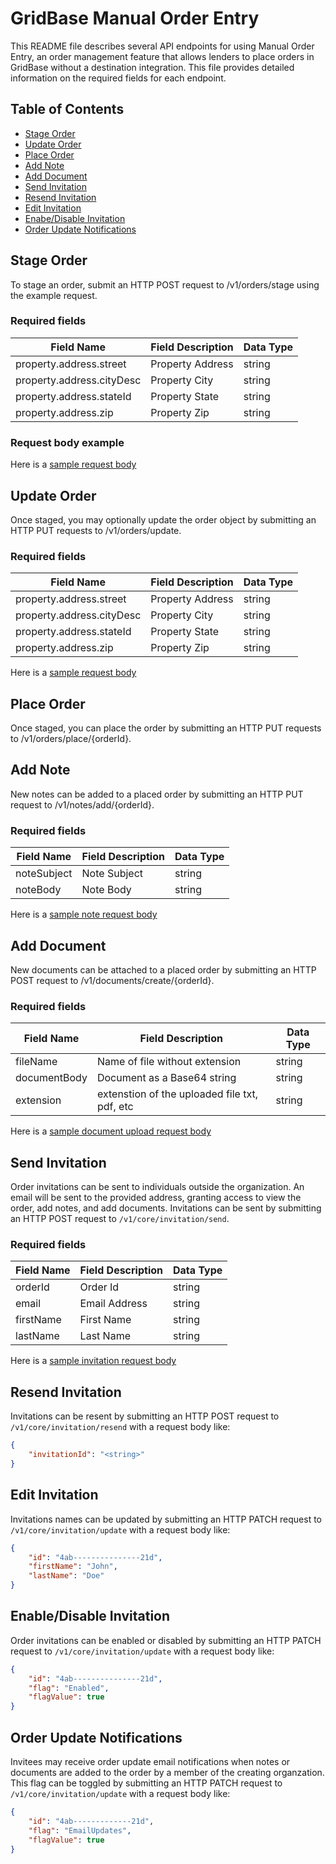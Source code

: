 # GridBase Manual Order Entry

This README file describes several API endpoints for using Manual Order Entry, an order management feature that allows lenders to place orders in GridBase without a destination integration. This file provides detailed information on the required fields for each endpoint.


## Table of Contents

- [Stage Order](#stage-order)
- [Update Order](#update-order)
- [Place Order](#place-order)
- [Add Note](#add-note)
- [Add Document](#add-document)
- [Send Invitation](#send-invitation)
- [Resend Invitation](#resend-invitation)
- [Edit Invitation](#edit-invitation)
- [Enabe/Disable Invitation](#enable/disable-invitation)
- [Order Update Notifications](#order-update-notifications)


## Stage Order
To stage an order, submit an HTTP POST request to /v1/orders/stage using the example request.

### Required fields

| Field Name | Field Description | Data Type |
|---|---|---|
| property.address.street | Property Address | string |
| property.address.cityDesc | Property City | string |
| property.address.stateId | Property State | string |
| property.address.zip | Property Zip | string |

### Request body example

Here is a [sample request body](sample/order.json)


## Update Order
Once staged, you may optionally update the order object by submitting an HTTP PUT requests to /v1/orders/update.

### Required fields
| Field Name | Field Description | Data Type |
|---|---|---|
| property.address.street | Property Address | string |
| property.address.cityDesc | Property City | string |
| property.address.stateId | Property State | string |
| property.address.zip | Property Zip | string |


Here is a [sample request body](sample/order.json)


## Place Order
Once staged, you can place the order by submitting an HTTP PUT requests to /v1/orders/place/{orderId}.


## Add Note
New notes can be added to a placed order by submitting an HTTP PUT request to /v1/notes/add/{orderId}.

### Required fields
| Field Name | Field Description | Data Type |
|---|---|---|
| noteSubject | Note Subject | string |
| noteBody | Note Body | string |

Here is a [sample note request body](sample/note.json)


## Add Document
New documents can be attached to a placed order by submitting an HTTP POST request to /v1/documents/create/{orderId}.

### Required fields
| Field Name | Field Description | Data Type |
|---|---|---|
| fileName | Name of file without extension | string |
| documentBody | Document as a Base64 string | string |
| extension | extenstion of the uploaded file txt, pdf, etc | string |

Here is a [sample document upload request body](sample/document.json)


## Send Invitation
Order invitations can be sent to individuals outside the organization.  An email will be sent to the provided address, granting access to view the order, add notes, and add documents.  Invitations can be sent by submitting an HTTP POST request to `/v1/core/invitation/send`.

### Required fields
| Field Name | Field Description | Data Type |
|---|---|---|
| orderId | Order Id | string |
| email | Email Address | string |
| firstName | First Name | string |
| lastName | Last Name | string |

Here is a [sample invitation request body](sample/note.json)


## Resend Invitation
Invitations can be resent by submitting an HTTP POST request to `/v1/core/invitation/resend` with a request body like:

```json
{
    "invitationId": "<string>"
}
```


## Edit Invitation
Invitations names can be updated by submitting an HTTP PATCH request to `/v1/core/invitation/update` with a request body like:

```json
{
    "id": "4ab---------------21d",
    "firstName": "John",
    "lastName": "Doe"
}
```


## Enable/Disable Invitation
Order invitations can be enabled or disabled by submitting an HTTP PATCH request to `/v1/core/invitation/update` with a request body like:

```json
{
    "id": "4ab---------------21d",
    "flag": "Enabled",
    "flagValue": true
}
```


## Order Update Notifications
Invitees may receive order update email notifications when notes or documents are added to the order by a member of the creating organzation.  This flag can
be toggled by submitting an HTTP PATCH request to `/v1/core/invitation/update` with a request body like:

```json
{
    "id": "4ab-------------21d",
    "flag": "EmailUpdates",
    "flagValue": true
}
```
